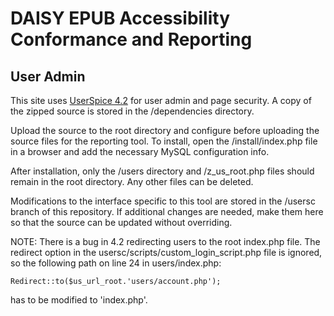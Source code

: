 # DAISY EPUB Accessibility Conformance and Reporting

## User Admin

This site uses [UserSpice 4.2](https://userspice.com) for user admin and page security. A copy of the zipped source is stored in the /dependencies directory.

Upload the source to the root directory and configure before uploading the source files for the reporting tool. To install, open the /install/index.php file in a browser and add the necessary MySQL configuration info.

After installation, only the /users directory and /z_us_root.php files should remain in the root directory. Any other files can be deleted.

Modifications to the interface specific to this tool are stored in the /usersc branch of this repository. If additional changes are needed, make them here so that the source can be updated without overriding.

NOTE: There is a bug in 4.2 redirecting users to the root index.php file. The redirect option in the usersc/scripts/custom_login_script.php file is ignored, so the following path on line 24 in users/index.php:

```
Redirect::to($us_url_root.'users/account.php');
```

has to be modified to 'index.php'.